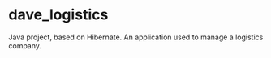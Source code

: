 # dave_logistics

Java project, based on Hibernate.
An application used to manage a logistics company.
